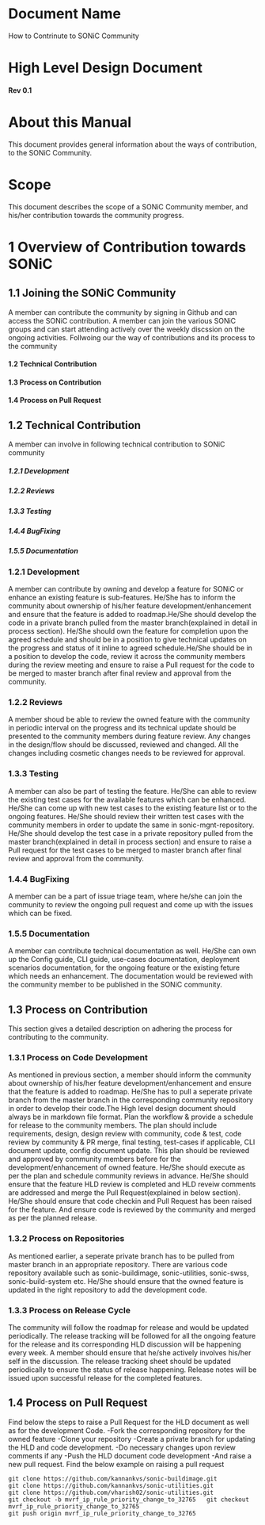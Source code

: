 # Document Name                                                  
How to Contrinute to SONiC Community  
                          
# High Level Design Document                                   
#### Rev 0.1                                                   

# About this Manual
This document provides general information about the ways of contribution, to the SONiC Community.

# Scope                                                                                  
This document describes the scope of a SONiC Community member, and his/her contribution towards the community progress.

# 1 Overview of Contribution towards SONiC

## 1.1 Joining the SONiC Community
 A member can contribute the community by signing in Github and can access the SONiC contribution. A member can join the various SONiC groups
 and can start attending actively over the weekly discssion on the ongoing activities. Follwoing our the way of contributions and its process to the community
 
 #### 1.2 Technical Contribution
 #### 1.3 Process on Contribution
 #### 1.4 Process on Pull Request
	
## 1.2 Technical Contribution
 A member can involve in following technical contribution to SONiC community
##### 1.2.1 Development
##### 1.2.2 Reviews
##### 1.3.3 Testing 
##### 1.4.4 BugFixing 
##### 1.5.5 Documentation
  
### 1.2.1 Development                    
A member can contribute by owning and develop a feature for SONiC or enhance an existing feature is sub-features. He/She has to inform the community about ownership of his/her feature development/enhancement and ensure that the feature is added to roadmap.He/She should develop the code in a private branch pulled from the master branch(explained in detail in process section). He/She should own the feature for completion upon the agreed schedule and should be in a position to give technical updates on the progress and status of it inline to agreed schedule.He/She should be in a position to develop the code, review it across the community members during the review meeting and ensure to raise a Pull request for the code to be merged to master branch after final review and approval from the community.
              
### 1.2.2 Reviews
A member shoud be able to review the owned feature with the community in periodic interval on the progress and its technical update should be presented to the community members during feature review. Any changes in the design/flow should be discussed, reviewed and changed. All the changes including cosmetic changes needs to be reviewed for approval.

### 1.3.3 Testing
A member can also be part of testing the feature. He/She can able to review the existing test cases for the available features which can be enhanced. He/She can come up with new test cases to the existing feature list or to the ongoing features. He/She should review their written test cases with the community members in order to update the same in sonic-mgnt-repository. He/She should develop the test case in a private repository pulled from the master branch(explained in detail in process section) and ensure to raise a Pull request for the test cases to be merged to master branch after final review and approval from the community.                                  

### 1.4.4 BugFixing
A member can be a part of issue triage team, where he/she can join the community to review the ongoing pull request and come up with the issues which can be fixed.

### 1.5.5 Documentation
A member can contribute technical documentation as well. He/She can own up the Config guide, CLI  guide, use-cases documentation, deployment scenarios documentation, for the ongoing feature or the existing feture which needs an enhancement. The documentation would be reviewed with the community member to be published in the SONiC community.


## 1.3 Process on Contribution
This section gives a detailed description on adhering the process for contributing to the community. 

### 1.3.1 Process on Code Development
As mentioned in previous section, a member should inform the community about ownership of his/her feature development/enhancement and ensure that the feature is added to roadmap. He/She has to pull a seperate private branch from the master branch in the corresponding community repository in order to develop their code.The High level design document should always be in markdown file format. Plan the workflow & provide a schedule for release to the community members. The plan should include requirements, design, design review with community, code & test, code review by community & PR merge, final testing, test-cases if applicable, CLI document update, config document update. This plan should be reviewed and approved by community members before for the development/enhancement of owned feature. He/She should execute as per the plan and schedule community reviews in advance. He/She should ensure that the feature HLD review is completed and  HLD reveiw comments are addressed and merge the Pull Request(explained in below section). He/She should ensure that code checkin and Pull Request has been raised for the feature. And ensure code is reviewed by the community and merged as per the planned release.

### 1.3.2 Process on Repositories
As mentioned earlier, a seperate private branch has to be pulled from master branch in an appropriate repository. There are various code repository available such as sonic-buildimage, sonic-utilities, sonic-swss, sonic-build-system etc. He/She should ensure that the owned feature is updated in  the right repository to add the development code.

### 1.3.3 Process on Release Cycle
The community will follow the roadmap for release and would be updated periodically. The release tracking will be followed for all the ongoing feature for the release and its corresponding HLD discussion will be happening every week. A member should ensure that he/she actively involves his/her self in the discussion. The release tracking sheet should be updated periodically to ensure the status of release happening. Release notes will be issued upon successful release for the completed features. 

## 1.4 Process on Pull Request
Find below the steps to raise a Pull Request for the HLD document as well as for the development Code.
	-Fork the corresponding repository for the owned feature
	-Clone your repository 
	-Create a private branch for updating the HLD and code development.
	-Do necessary changes upon review comments if any
	-Push the HLD document code development 
	-And raise a new pull request.
Find the below example on raising a pull request

```
git clone https://github.com/kannankvs/sonic-buildimage.git	 	 
git clone https://github.com/kannankvs/sonic-utilities.git	 	 
git clone https://github.com/vharish02/sonic-utilities.git	 	 
git checkout -b mvrf_ip_rule_priority_change_to_32765	git checkout mvrf_ip_rule_priority_change_to_32765	 
git push origin mvrf_ip_rule_priority_change_to_32765	 	 

```